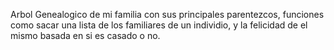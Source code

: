 
Arbol Genealogico de mi familia con sus principales parentezcos, funciones como sacar una lista de los familiares de un individio, y la felicidad de el mismo basada en si es casado o no.
